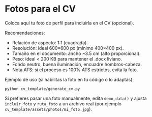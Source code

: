 # Fotos para el CV

Coloca aquí tu foto de perfil para incluirla en el CV (opcional).

Recomendaciones:
- Relación de aspecto: 1:1 (cuadrada).
- Resolución: ideal 600×600 px (mínimo 400×400 px).
- Tamaño en el documento: ancho ~3.5 cm (alto proporcional).
- Peso: ideal < 200 KB para mantener el .docx liviano.
- Fondo neutro, buena iluminación, encuadre hombros-cabeza.
- Nota ATS: si el proceso es 100% ATS estrictos, evita la foto.

Ejemplo de uso (si habilitas la foto en tu código o lo adaptas):

```
python cv_template/generate_cv.py
```

Si prefieres pasar una foto manualmente, edita `demo_data()` y ajusta `incluir_foto` y `ruta_foto` a un archivo real (por ejemplo `cv_template/assets/photos/mi_foto.jpg`).
